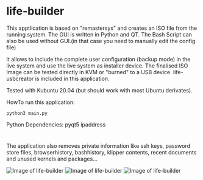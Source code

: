 # life-builder
This apptlication is based on "remastersys" and creates an ISO file from the running system.
The GUI is written in Python and QT.
The Bash Script can also be used without GUI.(in that case you need to manually edit the config file)

It allows to include the complete user configuration (backup mode) in the live system and use the live system as installer device.
The finalised ISO Image can be tested directly in KVM or "burned" to a USB device.
life-usbcreator is included in this application.

Tested with Kubuntu 20.04 (but should work with most Ubuntu derivates).

HowTo run this application:

```python3 main.py```



Python Dependencies:
pyqt5
ipaddress


#
The application also removes private information like ssh keys, password store files, browserhistory, bashhistory, klipper contents, recent documents and unused kernels and packages...

![Image of life-builder](http://life-edu.eu/images/life-builder1.png)
![Image of life-builder](http://life-edu.eu/images/life-builder3.png)
![Image of life-builder](http://life-edu.eu/images/life-usbcreator.png)

